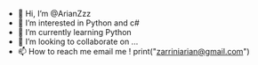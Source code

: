 - 👋 Hi, I’m @ArianZzz
- 👀 I’m interested in Python and c#
- 🌱 I’m currently learning Python 
- 💞️ I’m looking to collaborate on ...
- 📫 How to reach me email me ! 
print("zarriniarian@gmail.com")

<!---
ArianZzz/ArianZzz is a ✨ special ✨ repository because its `README.md` (this file) appears on your GitHub profile.
You can click the Preview link to take a look at your changes.
--->
